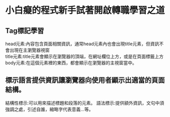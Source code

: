 <html>
  <body>
    <h1>小白癡的程式新手試著開啟轉職學習之道</h1>
    <h2>Tag標記學習</h2>
    <p> head元素:內容包含頁面相關資訊，通常head元素內也會出現title元素，但資訊不會出現在主瀏覽器視窗</br>
        title元素:title元素會顯示在瀏覽器的頂端，在網址欄位上方，或是在頁面標籤上方</br>
        body元素:在這個元素裡的東西，都會顯示在瀏覽器的主視窗當中。<p/>
    <h2>標示語言提供資訊讓瀏覽器向使用者顯示出適當的頁面結構。</h2>
    <p> 結構性標示:可以用來描述標題和段落的元素。
        語法標示:提供額外資訊，文句中須強調之處，引述自誰，縮略字代表意義...等。<p/>
        
